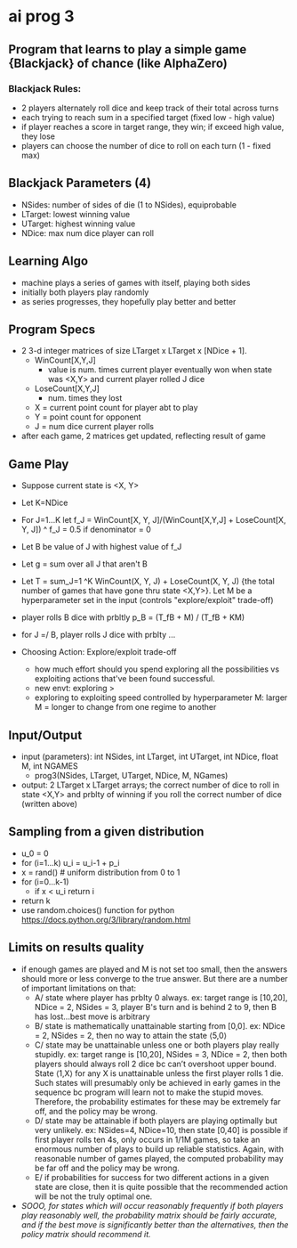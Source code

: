 # ai prog 3 

## Program that learns to play a simple game {Blackjack} of chance (like AlphaZero)

### Blackjack Rules: 
- 2 players alternately roll dice and keep track of their total across turns
- each trying to reach sum in a specified target (fixed low - high value)
- if player reaches a score in target range, they win; if exceed high value, they lose 
- players can choose the number of dice to roll on each turn (1 - fixed max)

## Blackjack Parameters (4)
- NSides: number of sides of die (1 to NSides), equiprobable 
- LTarget: lowest winning value 
- UTarget: highest winning value 
- NDice: max num dice player can roll 

## Learning Algo 
- machine plays a series of games with itself, playing both sides 
- initially both players play randomly 
- as series progresses, they hopefully play better and better 

## Program Specs 
- 2 3-d integer matrices of size LTarget x LTarget x [NDice + 1].
  - WinCount[X,Y,J]
    - value is num. times current player eventually won when state was <X,Y> and current player rolled J dice 
  - LoseCount[X,Y,J]
    - num. times they lost 
  - X = current point count for player abt to play 
  - Y = point count for opponent 
  - J = num dice current player rolls 
- after each game, 2 matrices get updated, reflecting result of game 

## Game Play 
- Suppose current state is <X, Y>
- Let K=NDice
- For J=1...K let f_J = WinCount[X, Y, J]/(WinCount[X,Y,J] + LoseCount[X, Y, J]) ^ f_J = 0.5 if denominator = 0 
- Let B be value of J with highest value of f_J
- Let g = sum over all J that aren't B
- Let T = sum_J=1 ^K WinCount(X, Y, J) + LoseCount(X, Y, J) {the total number of games that have gone thru state <X,Y>}. Let M be a hyperparameter set in the input (controls "explore/exploit" trade-off)
- player rolls B dice with prbltly p_B = (T_fB + M) / (T_fB + KM)
- for J =/ B, player rolls J dice with prblty ...

- Choosing Action: Explore/exploit trade-off 
  - how much effort should you spend exploring all the possibilities vs exploiting actions that've been found successful. 
  - new envt: exploring > 
  - exploring to exploiting speed controlled by hyperparameter M: larger M = longer to change from one regime to another 

## Input/Output 
- input (parameters): int NSides, int LTarget, int UTarget, int NDice, float M, int NGAMES
  - prog3(NSides, LTarget, UTarget, NDice, M, NGames)
- output: 2 LTarget x LTarget arrays; the correct number of dice to roll in state <X,Y> and prblty of winning if you roll the correct number of dice (written above)

## Sampling  from a given distribution 
- u_0 = 0
- for (i=1...k) u_i = u_i-1 + p_i 
- x = rand() # uniform distribution from 0 to 1
- for (i=0...k-1)
  - if x < u_i return i 
- return k 
- use random.choices() function for python https://docs.python.org/3/library/random.html

## Limits on results quality 
- if enough games are played and M is not set too small, then the answers should more or less converge to the true answer. But there are a number of important limitations on that:
  - A/ state where player has prblty 0 always. ex: target range is [10,20], NDice = 2, NSides = 3, player B's turn and is behind 2 to 9, then B has lost...best move is arbitrary 
  - B/ state is mathematically unattainable starting from [0,0]. 
  ex: NDice = 2, NSides = 2, then no way to attain the state ⟨5,0⟩
  - C/ state may be unattainable unless one or both players play really stupidly. 
  ex: target range is [10,20], NSides = 3, NDice = 2, then both players should always roll 2 dice bc can’t overshoot upper bound. State ⟨1,X⟩ for any X is unattainable unless the first player rolls 1 die. Such states will presumably only be achieved in early games in the sequence bc program will learn not to make the stupid moves. Therefore, the probability estimates for these may be extremely far off, and the policy may be wrong.
  - D/ state may be attainable if both players are playing optimally but very unlikely.
  ex: NSides=4, NDice=10, then state [0,40] is possible if first player rolls ten 4s, only occurs in 1/1M games, so take an enormous number of plays to build up reliable statistics. Again, with reasonable number of games played, the computed probability may be far off and the policy may be wrong.
  - E/ if probabilities for success for two different actions in a given state are close, then it is quite possible that the recommended action will be not the truly optimal one.
- *SOOO, for states which will occur reasonably frequently if both players play reasonably well, the probability matrix should be fairly accurate, and if the best move is significantly better than the alternatives, then the policy matrix should recommend it.*


